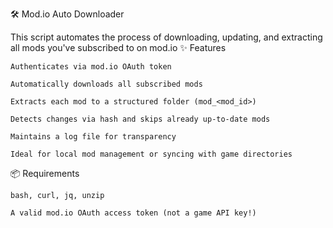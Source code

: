 🛠 Mod.io Auto Downloader

This script automates the process of downloading, updating, and extracting all mods you've subscribed to on mod.io
✨ Features

    Authenticates via mod.io OAuth token

    Automatically downloads all subscribed mods

    Extracts each mod to a structured folder (mod_<mod_id>)

    Detects changes via hash and skips already up-to-date mods

    Maintains a log file for transparency

    Ideal for local mod management or syncing with game directories

📦 Requirements

    bash, curl, jq, unzip

    A valid mod.io OAuth access token (not a game API key!)
